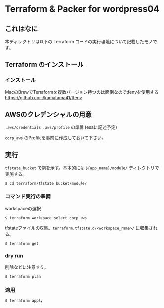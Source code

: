 # Terraform & Packer for wordpress04

## これはなに

本ディレクトリは以下の Terraform コードの実行環境について記載したモノです。

## Terraform のインストール

### インストール

MacのBrewでTerraformを複数バージョン持つのは面倒なのでtfenvを使用する
https://github.com/kamatama41/tfenv

## AWSのクレデンシャルの用意

`.aws/credentials`, `.aws/profile` の準備 (esaに記述予定)

`corp_aws` のProfileを事前に作成しておいて下さい。

## 実行

`tfstate_bucket` で例を示す。基本的には `${app_name}/module/` ディレクトリで実施する。

```
$ cd terraform/tfstate_bucket/module/
```

### コマンド実行の準備

workspaceの選択
```
$ terraform workspace select corp_aws
```

tfstateファイルの収集。`terraform.tfstate.d/<workspace_name>/` に収集される。
```
$ terraform get
```

### dry run

削除などに注意する。

```
$ terraform plan
```

### 適用

```
$ terraform apply
```

